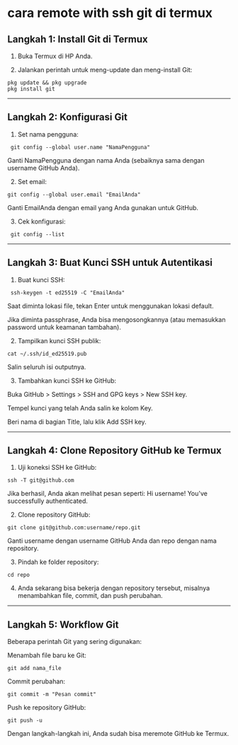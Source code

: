 # cara remote with ssh git di termux

## Langkah 1: Install Git di Termux

1. Buka Termux di HP Anda.


2. Jalankan perintah untuk meng-update dan meng-install Git:
```
pkg update && pkg upgrade
pkg install git
```



---

## Langkah 2: Konfigurasi Git

1. Set nama pengguna:
```
 git config --global user.name "NamaPengguna"
```

Ganti NamaPengguna dengan nama Anda (sebaiknya sama dengan username GitHub Anda).


2. Set email:
```
git config --global user.email "EmailAnda"
```

Ganti EmailAnda dengan email yang Anda gunakan untuk GitHub.


3. Cek konfigurasi:
```
 git config --list 

```


---

## Langkah 3: Buat Kunci SSH untuk Autentikasi

1. Buat kunci SSH:
```
 ssh-keygen -t ed25519 -C "EmailAnda" 
```
Saat diminta lokasi file, tekan Enter untuk menggunakan lokasi default.

Jika diminta passphrase, Anda bisa mengosongkannya (atau memasukkan password untuk keamanan tambahan).



2. Tampilkan kunci SSH publik:
```
cat ~/.ssh/id_ed25519.pub
```
Salin seluruh isi outputnya.


3. Tambahkan kunci SSH ke GitHub:

Buka GitHub > Settings > SSH and GPG keys > New SSH key.

Tempel kunci yang telah Anda salin ke kolom Key.

Beri nama di bagian Title, lalu klik Add SSH key.





---

## Langkah 4: Clone Repository GitHub ke Termux

1. Uji koneksi SSH ke GitHub:
```
ssh -T git@github.com
```
Jika berhasil, Anda akan melihat pesan seperti:
Hi username! You've successfully authenticated.


2. Clone repository GitHub:
```
git clone git@github.com:username/repo.git
```
Ganti username dengan username GitHub Anda dan repo dengan nama repository.


3. Pindah ke folder repository:
```
cd repo

```
4. Anda sekarang bisa bekerja dengan repository tersebut, misalnya menambahkan file, commit, dan push perubahan.




---

## Langkah 5: Workflow Git

Beberapa perintah Git yang sering digunakan:

Menambah file baru ke Git:
```
git add nama_file
```

Commit perubahan:
```
git commit -m "Pesan commit"
```
Push ke repository GitHub:
```
git push -u 
```

Dengan langkah-langkah ini, Anda sudah bisa meremote GitHub ke Termux.

